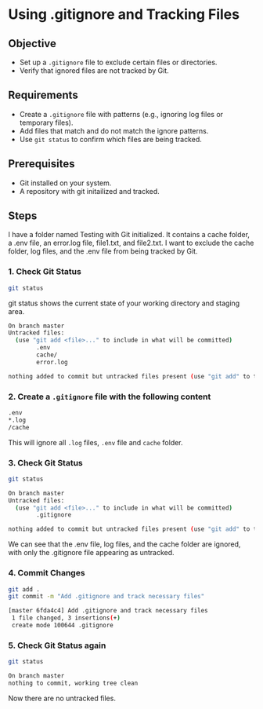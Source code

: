 # Using .gitignore and Tracking Files

## Objective
- Set up a `.gitignore` file to exclude certain files or directories.
- Verify that ignored files are not tracked by Git.

## Requirements
- Create a `.gitignore` file with patterns (e.g., ignoring log files or temporary files).
- Add files that match and do not match the ignore patterns.
- Use `git status` to confirm which files are being tracked.

## Prerequisites
- Git installed on your system.
- A repository with git initailized and tracked.

## Steps
I have a folder named Testing with Git initialized. It contains a cache folder, a .env file, an error.log file, file1.txt, and file2.txt. I want to exclude the cache folder, log files, and the .env file from being tracked by Git.
### 1. Check Git Status
```bash
git status
```
git status shows the current state of your working directory and staging area.
```bash
On branch master
Untracked files:
  (use "git add <file>..." to include in what will be committed)
        .env
        cache/
        error.log

nothing added to commit but untracked files present (use "git add" to track)
```
### 2. Create a `.gitignore` file with the following content
```bash
.env
*.log
/cache
```
This will ignore all `.log` files, `.env` file and `cache` folder.

### 3. Check Git Status
```bash
git status
```
```bash
On branch master
Untracked files:
  (use "git add <file>..." to include in what will be committed)
        .gitignore

nothing added to commit but untracked files present (use "git add" to track)
```
We can see that the .env file, log files, and the cache folder are ignored, with only the .gitignore file appearing as untracked.

### 4. **Commit Changes**
```bash
git add .
git commit -m "Add .gitignore and track necessary files"
```
```bash
[master 6fda4c4] Add .gitignore and track necessary files
 1 file changed, 3 insertions(+)
 create mode 100644 .gitignore
```

### 5. Check Git Status again
```bash
git status
```
```bash
On branch master
nothing to commit, working tree clean
```
Now there are no untracked files.


